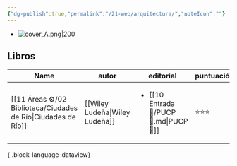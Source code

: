 ```yaml
---
{"dg-publish":true,"permalink":"/21-web/arquitectura/","noteIcon":""}
---
```


- ![cover_A.png|200](/img/user/11%20%C3%81reas%20%E2%9A%99/02%20Biblioteca/%F0%9F%92%BE%20Adjuntos/cover_A.png)
## Libros
| Name                                                             | autor                          | editorial                                                | puntuación |
| ---------------------------------------------------------------- | ------------------------------ | -------------------------------------------------------- | ---------- |
| [[11 Áreas ⚙/02 Biblioteca/Ciudades de Río\|Ciudades de Río]] | [[Wiley Ludeña\|Wiley Ludeña]] | <ul><li>[[10 Entrada 🛒/PUCP 📔.md\\|PUCP 📔]]</li></ul> | ⭐⭐⭐        |

{ .block-language-dataview}
